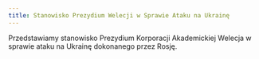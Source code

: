 ```yaml
---
title: Stanowisko Prezydium Welecji w Sprawie Ataku na Ukrainę
---
```


Przedstawiamy stanowisko Prezydium Korporacji Akademickiej Welecja w sprawie ataku na Ukrainę dokonanego przez Rosję.

